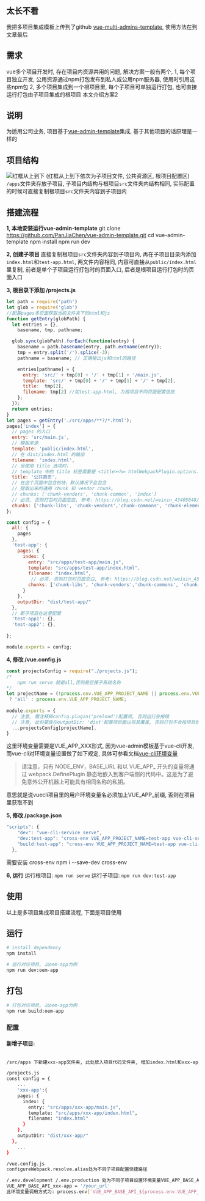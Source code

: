 ## 太长不看
我把多项目集成模板上传到了github [vue-multi-admins-template](https://github.com/Skura23/vue-multi-admins-template), 使用方法在到文章最后

## 需求
vue多个项目开发时, 存在项目内资源共用的问题, 解决方案一般有两个,
1, 每个项目独立开发, 公用资源通过npm打包发布到私人或公用npm服务器, 使用时引用这些npm包
2, 多个项目集成到一个根项目里, 每个子项目可单独运行打包, 也可直接运行打包由子项目集成的根项目
本文介绍方案2
## 说明
为适用公司业务, 项目基于[vue-admin-template](https://github.com/PanJiaChen/vue-admin-template)集成, 基于其他项目的话原理是一样的

## 项目结构
![红框从上到下](https://img-blog.csdnimg.cn/55fe82d78a1d498180fb636e58304d9d.png)
(红框从上到下依次为子项目文件, 公共资源区, 根项目配置区)
 `/apps`文件夹存放子项目, 子项目内结构与根项目`src`文件夹内结构相同, 实际配置的时候可直接复制根项目`src`文件夹内容到子项目内
## 搭建流程
**1,  本地安装运行vue-admin-template**
git clone https://github.com/PanJiaChen/vue-admin-template.git
cd vue-admin-template
npm install
npm run dev

**2, 创建子项目**
直接复制根项目`src`文件夹内容到子项目内, 再在子项目目录内添加`index.html`和`test-app.html`, 两文件内容相同, 内容可直接从`public/index.html`里复制, 前者是单个子项目运行打包时的页面入口, 后者是根项目运行打包时的页面入口

**3, 根目录下添加 /projects.js**

```javascript
let path = require('path')
let glob = require('glob')
//配置pages多页面获取当前文件夹下的html和js
function getEntry(globPath) {
  let entries = {},
    basename, tmp, pathname;

  glob.sync(globPath).forEach(function(entry) {
    basename = path.basename(entry, path.extname(entry));
    tmp = entry.split('/').splice(-3);
    pathname = basename; // 正确输出js和html的路径

    entries[pathname] = {
      entry: 'src/' + tmp[0] + '/' + tmp[1] + '/main.js',
      template: 'src/' + tmp[0] + '/' + tmp[1] + '/' + tmp[2],
      title:  tmp[2],
      filename: tmp[2] //如test-app.html, 为根项目不同页面配置信息
    };
  });
  return entries;
}
let pages = getEntry('./src/apps/**?/*.html');
pages['index'] = {
  // pages 的入口
  entry: 'src/main.js',
  // 模板来源
  template: 'public/index.html',
  // 在 dist/index.html 的输出
  filename: 'index.html',
  // 当使用 title 选项时，
  // template 中的 title 标签需要是 <title><%= htmlWebpackPlugin.options.title %></title>
  title: '公共首页',
  // 在这个页面中包含的块，默认情况下会包含
  // 提取出来的通用 chunk 和 vendor chunk。
  // chunks: ['chunk-vendors', 'chunk-common', 'index']
  // 必须, 否则打包时页面空白, 参考: https://blog.csdn.net/weixin_43405848/article/details/120371626
  chunks: ['chunk-libs', 'chunk-vendors','chunk-commons', 'chunk-elementUI', 'index', 'runtime', 'manifest']
};

const config = {
  all: {
    pages
  },
  'test-app': {
    pages: {
      index: {
        entry: "src/apps/test-app/main.js",
        template: "src/apps/test-app/index.html",
        filename: "index.html",
         // 必须, 否则打包时页面空白, 参考: https://blog.csdn.net/weixin_43405848/article/details/120371626
        chunks: ['chunk-libs', 'chunk-vendors','chunk-commons', 'chunk-elementUI', 'index', 'runtime', 'manifest']
      }
    },
    outputDir: "dist/test-app/"
  },
  // 新子项目在这里配置
  'test-app1': {},
  'test-app2': {},
  
};

module.exports = config;
```
**4, 修改 /vue.config.js**

```javascript
const projectsConfig = require("./projects.js");
/*
	npm run serve 就是all,否则是后接子系统名称
*/
let projectName = (!process.env.VUE_APP_PROJECT_NAME || process.env.VUE_APP_PROJECT_NAME.length === 0)
 ? 'all' : process.env.VUE_APP_PROJECT_NAME;
 
module.exports = {
  // 注意, 需注释掉config.plugin('preload')配置项, 否则运行会报错
  // 注意, 此句要放在outputDir: 'dist'配置项后面以将其覆盖, 否则打包不会按项目划分目录
  ...projectsConfig[projectName],
}
```
这里环境变量需要是VUE_APP_XXX形式, 因为vue-admin模板基于vue-cli开发, 而vue-cli对环境变量设置做了如下规定, 具体可参看文档[vue-cli环境变量](https://cli.vuejs.org/zh/guide/mode-and-env.html#%E7%8E%AF%E5%A2%83%E5%8F%98%E9%87%8F)

> 请注意，只有 NODE_ENV，BASE_URL 和以 VUE_APP_ 开头的变量将通过 webpack.DefinePlugin
> 静态地嵌入到客户端侧的代码中。这是为了避免意外公开机器上可能具有相同名称的私钥。
> 
意思就是说vuecli项目里的用户环境变量名必须加上VUE_APP_前缀, 否则在项目里获取不到

**5, 修改 /package.json**

```javascript
"scripts": {
    "dev": "vue-cli-service serve",
    "dev:test-app": "cross-env VUE_APP_PROJECT_NAME=test-app vue-cli-service serve --open",
    "build:test-app": "cross-env VUE_APP_PROJECT_NAME=test-app vue-cli-service build",
  },
```
需要安装 cross-env
npm i --save-dev cross-env

**6, 运行**
运行根项目: `npm run serve`
运行子项目: `npm run dev:test-app`

##  使用
以上是多项目集成项目搭建流程, 下面是项目使用
## 运行

```bash
# install dependency
npm install

# 运行对应项目, 以oem-app为例
npm run dev:oem-app

```


## 打包

```bash
# 打包对应项目, 以oem-app为例
npm run build:oem-app
```

### 配置

#### 新增子项目:

```bash

/src/apps 下新建xxx-app文件夹, 此处放入项目代码文件夹, 增加index.html和xxx-app.html, 两文件内容相同

/projects.js
const config = {
    ...
    'xxx-app':{
    pages: {
      index: {
        entry: "src/apps/xxx-app/main.js",
        template: "src/apps/xxx-app/index.html",
        filename: "index.html"
      }
    },
    outputDir: "dist/xxx-app/"
  },
    ...
}

/vue.config.js
configureWebpack.resolve.alias处为不同子项目配置快捷路径

/.env.development /.env.production 处为不同子项目设置环境变量VUE_APP_BASE_API
VUE_APP_BASE_API_xxx-app = '/your_url'
此环境变量调用方式为: process.env[`VUE_APP_BASE_API_${process.env.VUE_APP_PROJECT_NAME}`]


```